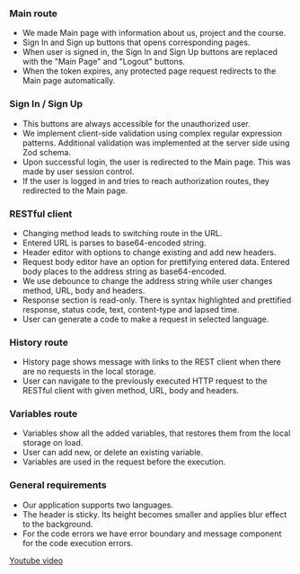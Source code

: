 ### Main route

- We made Main page with information about us, project and the course.
- Sign In and Sign up buttons that opens corresponding pages.
- When user is signed in, the Sign In and Sign Up buttons are replaced with the "Main Page" and "Logout" buttons.
- When the token expires, any protected page request redirects to the Main page automatically.

### Sign In / Sign Up

- This buttons are always accessible for the unauthorized user.
- We implement client-side validation using complex regular expression patterns. Additional validation was implemented at the server side using Zod schema.
- Upon successful login, the user is redirected to the Main page. This was made by user session control.
- If the user is logged in and tries to reach authorization routes, they redirected to the Main page.

### RESTful client

- Changing method leads to switching route in the URL.
- Entered URL is parses to base64-encoded string.
- Header editor with options to change existing and add new headers.
- Request body editor have an option for prettifying entered data. Entered body places to the address string as base64-encoded.
- We use debounce to change the address string while user changes method, URL, body and headers.
- Response section is read-only. There is syntax highlighted and prettified response, status code, text, content-type and lapsed time.
- User can generate a code to make a request in selected language.

### History route

- History page shows message with links to the REST client when there are no requests in the local storage.
- User can navigate to the previously executed HTTP request to the RESTful client with given method, URL, body and headers.

### Variables route

- Variables show all the added variables, that restores them from the local storage on load.
- User can add new, or delete an existing variable.
- Variables are used in the request before the execution.

### General requirements

- Our application supports two languages.
- The header is sticky. Its height becomes smaller and applies blur effect to the background.
- For the code errors we have error boundary and message component for the code execution errors.

[Youtube video](https://youtu.be/-GA4efu3jto)
